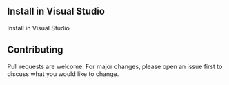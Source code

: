 ## Install in Visual Studio

Install in Visual Studio

## Contributing
Pull requests are welcome. For major changes, please open an issue first to discuss what you would like to change.
